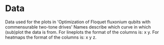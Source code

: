 # Data
Data used for the plots in 'Optimization of Floquet fluxonium qubits with commensurable two-tone drives'
Names describe which curve in which (sub)plot the data is from.
For lineplots the format of the columns is: x y.
For heatmaps the format of the columns is: x y z.
